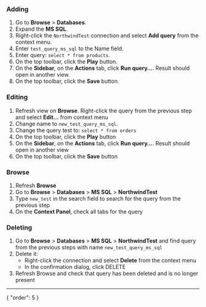 ### Adding
1. Go to **Browse** > **Databases**.
2. Expand the **MS SQL**.
3. Right-click the `NorthwindTest` connection and select **Add query** from the context menu.
4. Enter `test_query_ms_sql` to the Name field.
5. Enter query: `select * from products`.
6. On the top toolbar, click the **Play** button.
7. On the **Sidebar**, on the **Actions** tab, click **Run query…**. Result should open in another view. 
8. On the top toolbar, click the **Save** button.

### Editing
1. Refresh view on **Browse**. Right-click the query from the previous step and select **Edit…** from context menu
2. Change name to `new_test_query_ms_sql`.
3. Change the query test to: `select * from orders`
4. On the top toolbar, click the **Play** button
5. On the **Sidebar**, on the **Actions** tab, click **Run query…**. Result should open in another view
6. On the top toolbar, click the **Save** button

### Browse
1. Refresh **Browse**
2. Go to **Browse** > **Databases** > **MS SQL** > **NorthwindTest**
3. Type `new_test` in the search field to search for the query from the previous step
4. On the **Context Panel**, check all tabs for the query

### Deleting
1. Go to **Browse** > **Databases** > **MS SQL** > **NorthwindTest** and find query from the previous steps with name `new_test_query_ms_sql`
2. Delete it:
    * Right-click the connection and select **Delete** from the context menu
    * In the confirmation dialog, click DELETE
3. Refresh Browse and check that query has been deleted and is no longer present
---
{
  "order": 5
}